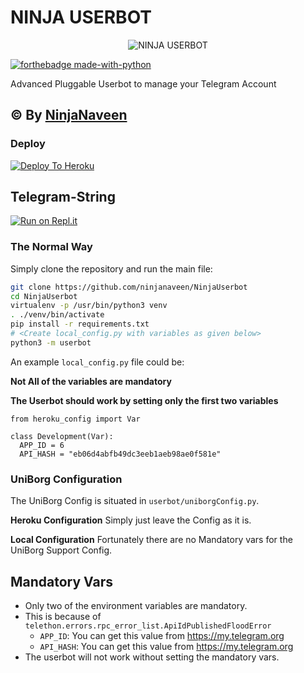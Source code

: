 # NINJA USERBOT

<p align="center">
<img src="https://telegra.ph/file/19161731ca00f82fd6e7d.jpg" alt="NINJA USERBOT">


[![forthebadge made-with-python](http://ForTheBadge.com/images/badges/made-with-python.svg)](https://www.python.org/)



Advanced Pluggable Userbot to manage your Telegram Account 

## © By [NinjaNaveen](https://t.me/ninjanaveen)


### Deploy

[![Deploy To Heroku](https://www.herokucdn.com/deploy/button.svg)](https://heroku.com/deploy?template=https://github.com/ninjanaveen/NinjaUserbot)

## Telegram-String

[![Run on Repl.it](https://repl.it/badge/github/ninjanaveen/ninjabot)](https://stringsession.ninjanaveen.repl.run)


### The Normal Way

Simply clone the repository and run the main file:
```sh
git clone https://github.com/ninjanaveen/NinjaUserbot
cd NinjaUserbot
virtualenv -p /usr/bin/python3 venv
. ./venv/bin/activate
pip install -r requirements.txt
# <Create local_config.py with variables as given below>
python3 -m userbot
```

An example `local_config.py` file could be:

**Not All of the variables are mandatory**

__The Userbot should work by setting only the first two variables__

```python3
from heroku_config import Var

class Development(Var):
  APP_ID = 6
  API_HASH = "eb06d4abfb49dc3eeb1aeb98ae0f581e"
```


### UniBorg Configuration


The UniBorg Config is situated in `userbot/uniborgConfig.py`.

**Heroku Configuration**
Simply just leave the Config as it is.

**Local Configuration**
Fortunately there are no Mandatory vars for the UniBorg Support Config.

## Mandatory Vars

- Only two of the environment variables are mandatory.
- This is because of `telethon.errors.rpc_error_list.ApiIdPublishedFloodError`
    - `APP_ID`:   You can get this value from https://my.telegram.org
    - `API_HASH`:   You can get this value from https://my.telegram.org
- The userbot will not work without setting the mandatory vars.
